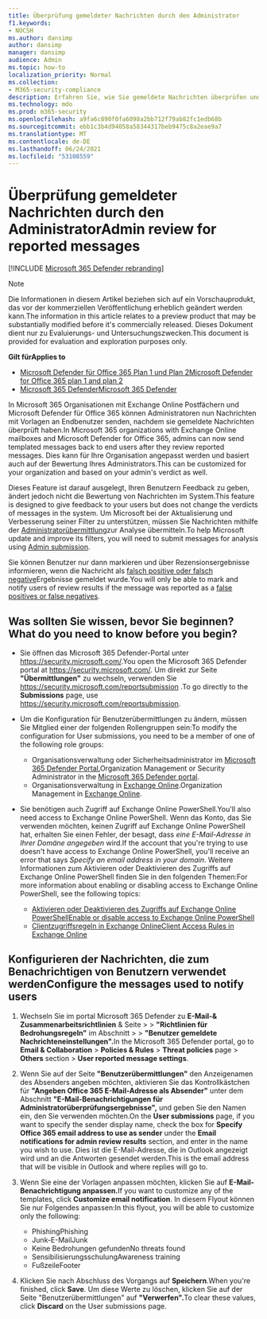 ```yaml
---
title: Überprüfung gemeldeter Nachrichten durch den Administrator
f1.keywords:
- NOCSH
ms.author: dansimp
author: dansimp
manager: dansimp
audience: Admin
ms.topic: how-to
localization_priority: Normal
ms.collection:
- M365-security-compliance
description: Erfahren Sie, wie Sie gemeldete Nachrichten überprüfen und Ihren Benutzern Feedback geben.
ms.technology: mdo
ms.prod: m365-security
ms.openlocfilehash: a9fa6c890f0fa6098a2bb712f79ab82fc1edb68b
ms.sourcegitcommit: ebb1c3b4d94058a58344317beb9475c8a2eae9a7
ms.translationtype: MT
ms.contentlocale: de-DE
ms.lasthandoff: 06/24/2021
ms.locfileid: "53108559"
---
```

# <a name="admin-review-for-reported-messages"></a><span data-ttu-id="eda8f-103">Überprüfung gemeldeter Nachrichten durch den Administrator</span><span class="sxs-lookup"><span data-stu-id="eda8f-103">Admin review for reported messages</span></span>

[!INCLUDE [Microsoft 365 Defender rebranding](../includes/microsoft-defender-for-office.md)]

> [!NOTE]
> <span data-ttu-id="eda8f-104">Die Informationen in diesem Artikel beziehen sich auf ein Vorschauprodukt, das vor der kommerziellen Veröffentlichung erheblich geändert werden kann.</span><span class="sxs-lookup"><span data-stu-id="eda8f-104">The information in this article relates to a preview product that may be substantially modified before it's commercially released.</span></span> <span data-ttu-id="eda8f-105">Dieses Dokument dient nur zu Evaluierungs- und Untersuchungszwecken.</span><span class="sxs-lookup"><span data-stu-id="eda8f-105">This document is provided for evaluation and exploration purposes only.</span></span>

<span data-ttu-id="eda8f-106">**Gilt für**</span><span class="sxs-lookup"><span data-stu-id="eda8f-106">**Applies to**</span></span>
- [<span data-ttu-id="eda8f-107">Microsoft Defender für Office 365 Plan 1 und Plan 2</span><span class="sxs-lookup"><span data-stu-id="eda8f-107">Microsoft Defender for Office 365 plan 1 and plan 2</span></span>](defender-for-office-365.md)
- [<span data-ttu-id="eda8f-108">Microsoft 365 Defender</span><span class="sxs-lookup"><span data-stu-id="eda8f-108">Microsoft 365 Defender</span></span>](../defender/microsoft-365-defender.md)

<span data-ttu-id="eda8f-109">In Microsoft 365 Organisationen mit Exchange Online Postfächern und Microsoft Defender für Office 365 können Administratoren nun Nachrichten mit Vorlagen an Endbenutzer senden, nachdem sie gemeldete Nachrichten überprüft haben.</span><span class="sxs-lookup"><span data-stu-id="eda8f-109">In Microsoft 365 organizations with Exchange Online mailboxes and Microsoft Defender for Office 365, admins can now send templated messages back to end users after they review reported messages.</span></span> <span data-ttu-id="eda8f-110">Dies kann für Ihre Organisation angepasst werden und basiert auch auf der Bewertung Ihres Administrators.</span><span class="sxs-lookup"><span data-stu-id="eda8f-110">This can be customized for your organization and based on your admin's verdict as well.</span></span>

<span data-ttu-id="eda8f-111">Dieses Feature ist darauf ausgelegt, Ihren Benutzern Feedback zu geben, ändert jedoch nicht die Bewertung von Nachrichten im System.</span><span class="sxs-lookup"><span data-stu-id="eda8f-111">This feature is designed to give feedback to your users but does not change the verdicts of messages in the system.</span></span> <span data-ttu-id="eda8f-112">Um Microsoft bei der Aktualisierung und Verbesserung seiner Filter zu unterstützen, müssen Sie Nachrichten mithilfe der [Administratorübermittlung](admin-submission.md)zur Analyse übermitteln.</span><span class="sxs-lookup"><span data-stu-id="eda8f-112">To help Microsoft update and improve its filters, you will need to submit messages for analysis using [Admin submission](admin-submission.md).</span></span>

<span data-ttu-id="eda8f-113">Sie können Benutzer nur dann markieren und über Rezensionsergebnisse informieren, wenn die Nachricht als [falsch positive oder falsch negative](report-false-positives-and-false-negatives.md)Ergebnisse gemeldet wurde.</span><span class="sxs-lookup"><span data-stu-id="eda8f-113">You will only be able to mark and notify users of review results if the message was reported as a [false positives or false negatives](report-false-positives-and-false-negatives.md).</span></span>

## <a name="what-do-you-need-to-know-before-you-begin"></a><span data-ttu-id="eda8f-114">Was sollten Sie wissen, bevor Sie beginnen?</span><span class="sxs-lookup"><span data-stu-id="eda8f-114">What do you need to know before you begin?</span></span>

- <span data-ttu-id="eda8f-115">Sie öffnen das Microsoft 365 Defender-Portal unter <https://security.microsoft.com/>.</span><span class="sxs-lookup"><span data-stu-id="eda8f-115">You open the Microsoft 365 Defender portal at <https://security.microsoft.com/>.</span></span> <span data-ttu-id="eda8f-116">Um direkt zur Seite **"Übermittlungen"** zu wechseln, verwenden Sie <https://security.microsoft.com/reportsubmission> .</span><span class="sxs-lookup"><span data-stu-id="eda8f-116">To go directly to the **Submissions** page, use <https://security.microsoft.com/reportsubmission>.</span></span>

- <span data-ttu-id="eda8f-117">Um die Konfiguration für Benutzerübermittlungen zu ändern, müssen Sie Mitglied einer der folgenden Rollengruppen sein:</span><span class="sxs-lookup"><span data-stu-id="eda8f-117">To modify the configuration for User submissions, you need to be a member of one of the following role groups:</span></span>
  - <span data-ttu-id="eda8f-118">Organisationsverwaltung oder Sicherheitsadministrator im [Microsoft 365 Defender Portal.](permissions-microsoft-365-security-center.md)</span><span class="sxs-lookup"><span data-stu-id="eda8f-118">Organization Management or Security Administrator in the [Microsoft 365 Defender portal](permissions-microsoft-365-security-center.md).</span></span>
  - <span data-ttu-id="eda8f-119">Organisationsverwaltung in [Exchange Online](/Exchange/permissions-exo/permissions-exo#role-groups).</span><span class="sxs-lookup"><span data-stu-id="eda8f-119">Organization Management in [Exchange Online](/Exchange/permissions-exo/permissions-exo#role-groups).</span></span>

- <span data-ttu-id="eda8f-120">Sie benötigen auch Zugriff auf Exchange Online PowerShell.</span><span class="sxs-lookup"><span data-stu-id="eda8f-120">You'll also need access to Exchange Online PowerShell.</span></span> <span data-ttu-id="eda8f-121">Wenn das Konto, das Sie verwenden möchten, keinen Zugriff auf Exchange Online PowerShell hat, erhalten Sie einen Fehler, der besagt, dass *eine E-Mail-Adresse in Ihrer Domäne angegeben* wird.</span><span class="sxs-lookup"><span data-stu-id="eda8f-121">If the account that you're trying to use doesn't have access to Exchange Online PowerShell, you'll receive an error that says *Specify an email address in your domain*.</span></span> <span data-ttu-id="eda8f-122">Weitere Informationen zum Aktivieren oder Deaktivieren des Zugriffs auf Exchange Online PowerShell finden Sie in den folgenden Themen:</span><span class="sxs-lookup"><span data-stu-id="eda8f-122">For more information about enabling or disabling access to Exchange Online PowerShell, see the following topics:</span></span>
  - [<span data-ttu-id="eda8f-123">Aktivieren oder Deaktivieren des Zugriffs auf Exchange Online PowerShell</span><span class="sxs-lookup"><span data-stu-id="eda8f-123">Enable or disable access to Exchange Online PowerShell</span></span>](/powershell/exchange/disable-access-to-exchange-online-powershell)
  - [<span data-ttu-id="eda8f-124">Clientzugriffsregeln in Exchange Online</span><span class="sxs-lookup"><span data-stu-id="eda8f-124">Client Access Rules in Exchange Online</span></span>](/exchange/clients-and-mobile-in-exchange-online/client-access-rules/client-access-rules)

## <a name="configure-the-messages-used-to-notify-users"></a><span data-ttu-id="eda8f-125">Konfigurieren der Nachrichten, die zum Benachrichtigen von Benutzern verwendet werden</span><span class="sxs-lookup"><span data-stu-id="eda8f-125">Configure the messages used to notify users</span></span>

1. <span data-ttu-id="eda8f-126">Wechseln Sie im portal Microsoft 365 Defender zu **E-Mail-& Zusammenarbeitsrichtlinien** & Seite \>  \> **"Richtlinien für Bedrohungsregeln"** im Abschnitt \>  \> **"Benutzer gemeldete Nachrichteneinstellungen".**</span><span class="sxs-lookup"><span data-stu-id="eda8f-126">In the Microsoft 365 Defender portal, go to **Email & Collaboration** \> **Policies & Rules** \> **Threat policies** page \> **Others** section \> **User reported message settings**.</span></span>

2. <span data-ttu-id="eda8f-127">Wenn Sie auf der Seite **"Benutzerübermittlungen"** den Anzeigenamen des Absenders angeben möchten, aktivieren Sie das Kontrollkästchen für **"Angeben Office 365 E-Mail-Adresse als Absender"** unter dem Abschnitt **"E-Mail-Benachrichtigungen für Administratorüberprüfungsergebnisse",** und geben Sie den Namen ein, den Sie verwenden möchten.</span><span class="sxs-lookup"><span data-stu-id="eda8f-127">On the **User submissions** page, if you want to specify the sender display name, check the box for **Specify Office 365 email address to use as sender** under the **Email notifications for admin review results** section, and enter in the name you wish to use.</span></span> <span data-ttu-id="eda8f-128">Dies ist die E-Mail-Adresse, die in Outlook angezeigt wird und an die Antworten gesendet werden.</span><span class="sxs-lookup"><span data-stu-id="eda8f-128">This is the email address that will be visible in Outlook and where replies will go to.</span></span>

3. <span data-ttu-id="eda8f-129">Wenn Sie eine der Vorlagen anpassen möchten, klicken Sie auf **E-Mail-Benachrichtigung anpassen.**</span><span class="sxs-lookup"><span data-stu-id="eda8f-129">If you want to customize any of the templates, click **Customize email notification**.</span></span> <span data-ttu-id="eda8f-130">In diesem Flyout können Sie nur Folgendes anpassen:</span><span class="sxs-lookup"><span data-stu-id="eda8f-130">In this flyout, you will be able to customize only the following:</span></span>
    - <span data-ttu-id="eda8f-131">Phishing</span><span class="sxs-lookup"><span data-stu-id="eda8f-131">Phishing</span></span>
    - <span data-ttu-id="eda8f-132">Junk-E-Mail</span><span class="sxs-lookup"><span data-stu-id="eda8f-132">Junk</span></span>
    - <span data-ttu-id="eda8f-133">Keine Bedrohungen gefunden</span><span class="sxs-lookup"><span data-stu-id="eda8f-133">No threats found</span></span>
    - <span data-ttu-id="eda8f-134">Sensibilisierungsschulung</span><span class="sxs-lookup"><span data-stu-id="eda8f-134">Awareness training</span></span>
    - <span data-ttu-id="eda8f-135">Fußzeile</span><span class="sxs-lookup"><span data-stu-id="eda8f-135">Footer</span></span>

4. <span data-ttu-id="eda8f-136">Klicken Sie nach Abschluss des Vorgangs auf **Speichern**.</span><span class="sxs-lookup"><span data-stu-id="eda8f-136">When you're finished, click **Save**.</span></span> <span data-ttu-id="eda8f-137">Um diese Werte zu löschen, klicken Sie auf der Seite "Benutzerübermittlungen" auf **"Verwerfen".**</span><span class="sxs-lookup"><span data-stu-id="eda8f-137">To clear these values, click **Discard** on the User submissions page.</span></span>
